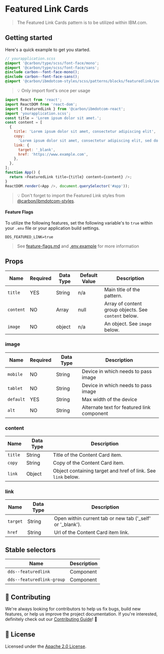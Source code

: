 # Featured Link Cards

> The Featured Link Cards pattern is to be utilized within IBM.com.

## Getting started

Here's a quick example to get you started.

```scss
// yourapplication.scss
@import '@carbon/type/scss/font-face/mono';
@import '@carbon/type/scss/font-face/sans';
@include carbon--font-face-mono();
@include carbon--font-face-sans();
@import '@carbon/ibmdotcom-styles/scss/patterns/blocks/featuredlink/index.scss';
```

> 💡 Only import font's once per usage

```javascript
import React from 'react';
import ReactDOM from 'react-dom';
import { FeaturedLink } from '@carbon/ibmdotcom-react';
import 'yourapplication.scss';
const title = 'Lorem ipsum dolor sit amet.';
const content = [
  {
    title: 'Lorem ipsum dolor sit amet, consectetur adipiscing elit',
    copy:
      'Lorem ipsum dolor sit amet, consectetur adipiscing elit, sed do eiusmod tempor incididunt ut labore et dolore magna aliqua.',
    link: {
      target: '_blank',
      href: 'https://www.example.com',
    },
  },
];
function App() {
  return <FeaturedLink title={title} content={content} />;
}
ReactDOM.render(<App />, document.querySelector('#app'));
```

> 💡 Don't forget to import the Featured Link styles from
> [@carbon/ibmdotcom-styles](https://github.com/carbon-design-system/ibm-dotcom-library/blob/master/packages/styles).

#### Feature Flags

To utilize the following features, set the following variable's to `true` within
your `.env` file or your application build settings.

```
DDS_FEATURED_LINK=true
```

> See
> [feature-flags.md](https://github.com/carbon-design-system/ibm-dotcom-library/blob/master/packages/patterns-react/docs/feature-flags.md)
> and
> [.env.example](https://github.com/carbon-design-system/ibm-dotcom-library/blob/master/packages/patterns-react/.env.example)
> for more information

## Props

| Name      | Required | Data Type | Default Value | Description                                          |
| --------- | -------- | --------- | ------------- | ---------------------------------------------------- |
| `title`   | YES      | String    | n/a           | Main title of the pattern.                           |
| `content` | NO       | Array     | null          | Array of content group objects. See `content` below. |
| `image`   | NO       | object    | n/a           | An object. See `image` below.                        |

### image

| Name      | Required | Data Type | Description                                |
| --------- | -------- | --------- | ------------------------------------------ |
| `mobile`  | NO       | String    | Device in which needs to pass image        |
| `tablet`  | NO       | String    | Device in which needs to pass image        |
| `default` | YES      | String    | Max width of the device                    |
| `alt`     | NO       | String    | Alternate text for featured link component |

### content

| Name    | Data Type | Description                                                  |
| ------- | --------- | ------------------------------------------------------------ |
| `title` | String    | Title of the Content Card item.                              |
| `copy`  | String    | Copy of the Content Card item.                               |
| `link`  | Object    | Object containing target and href of link. See `link` below. |

### link

| Name     | Data Type | Description                                                 |
| -------- | --------- | ----------------------------------------------------------- |
| `target` | String    | Open within current tab or new tab ('\_self' or '\_blank'). |
| `href`   | String    | Url of the Content Card item link.                          |

## Stable selectors

| Name                      | Description |
| ------------------------- | ----------- |
| `dds--featuredlink`       | Component   |
| `dds--featuredlink-group` | Component   |

## 🙌 Contributing

We're always looking for contributors to help us fix bugs, build new features,
or help us improve the project documentation. If you're interested, definitely
check out our
[Contributing Guide](https://github.com/carbon-design-system/ibm-dotcom-library/blob/master/.github/CONTRIBUTING.md)!
👀

## 📝 License

Licensed under the
[Apache 2.0 License](https://github.com/carbon-design-system/ibm-dotcom-library/blob/master/LICENSE).
